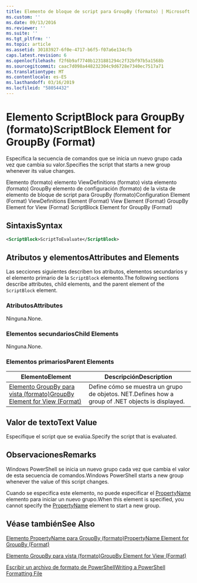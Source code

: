 ```yaml
---
title: Elemento de bloque de script para GroupBy (formato) | Microsoft Docs
ms.custom: ''
ms.date: 09/13/2016
ms.reviewer: ''
ms.suite: ''
ms.tgt_pltfrm: ''
ms.topic: article
ms.assetid: 30183927-6f0e-4717-b6f5-f07a6e134cfb
caps.latest.revision: 6
ms.openlocfilehash: f2f6b9af7740b1231881294c2f32bf97b5a1568b
ms.sourcegitcommit: caac7d098a448232304c9d6728e7340ec7517a71
ms.translationtype: MT
ms.contentlocale: es-ES
ms.lasthandoff: 03/16/2019
ms.locfileid: "58054432"
---
```

# <a name="scriptblock-element-for-groupby-format"></a><span data-ttu-id="eb712-102">Elemento ScriptBlock para GroupBy (formato)</span><span class="sxs-lookup"><span data-stu-id="eb712-102">ScriptBlock Element for GroupBy (Format)</span></span>

<span data-ttu-id="eb712-103">Especifica la secuencia de comandos que se inicia un nuevo grupo cada vez que cambia su valor.</span><span class="sxs-lookup"><span data-stu-id="eb712-103">Specifies the script that starts a new group whenever its value changes.</span></span>

<span data-ttu-id="eb712-104">Elemento (formato) elemento ViewDefinitions (formato) vista elemento (formato) GroupBy elemento de configuración (formato) de la vista de elemento de bloque de script para GroupBy (formato)</span><span class="sxs-lookup"><span data-stu-id="eb712-104">Configuration Element (Format) ViewDefinitions Element (Format) View Element (Format) GroupBy Element for View (Format) ScriptBlock Element for GroupBy (Format)</span></span>

## <a name="syntax"></a><span data-ttu-id="eb712-105">Sintaxis</span><span class="sxs-lookup"><span data-stu-id="eb712-105">Syntax</span></span>

```xml
<ScriptBlock>ScriptToEvaluate</ScriptBlock>
```

## <a name="attributes-and-elements"></a><span data-ttu-id="eb712-106">Atributos y elementos</span><span class="sxs-lookup"><span data-stu-id="eb712-106">Attributes and Elements</span></span>

<span data-ttu-id="eb712-107">Las secciones siguientes describen los atributos, elementos secundarios y el elemento primario de la `ScriptBlock` elemento.</span><span class="sxs-lookup"><span data-stu-id="eb712-107">The following sections describe attributes, child elements, and the parent element of the `ScriptBlock` element.</span></span>

### <a name="attributes"></a><span data-ttu-id="eb712-108">Atributos</span><span class="sxs-lookup"><span data-stu-id="eb712-108">Attributes</span></span>

<span data-ttu-id="eb712-109">Ninguna.</span><span class="sxs-lookup"><span data-stu-id="eb712-109">None.</span></span>

### <a name="child-elements"></a><span data-ttu-id="eb712-110">Elementos secundarios</span><span class="sxs-lookup"><span data-stu-id="eb712-110">Child Elements</span></span>

<span data-ttu-id="eb712-111">Ninguna.</span><span class="sxs-lookup"><span data-stu-id="eb712-111">None.</span></span>

### <a name="parent-elements"></a><span data-ttu-id="eb712-112">Elementos primarios</span><span class="sxs-lookup"><span data-stu-id="eb712-112">Parent Elements</span></span>

|<span data-ttu-id="eb712-113">Elemento</span><span class="sxs-lookup"><span data-stu-id="eb712-113">Element</span></span>|<span data-ttu-id="eb712-114">Descripción</span><span class="sxs-lookup"><span data-stu-id="eb712-114">Description</span></span>|
|-------------|-----------------|
|[<span data-ttu-id="eb712-115">Elemento GroupBy para vista (formato)</span><span class="sxs-lookup"><span data-stu-id="eb712-115">GroupBy Element for View (Format)</span></span>](./groupby-element-for-view-format.md)|<span data-ttu-id="eb712-116">Define cómo se muestra un grupo de objetos. NET.</span><span class="sxs-lookup"><span data-stu-id="eb712-116">Defines how a group of .NET objects is displayed.</span></span>|

## <a name="text-value"></a><span data-ttu-id="eb712-117">Valor de texto</span><span class="sxs-lookup"><span data-stu-id="eb712-117">Text Value</span></span>

<span data-ttu-id="eb712-118">Especifique el script que se evalúa.</span><span class="sxs-lookup"><span data-stu-id="eb712-118">Specify the script that is evaluated.</span></span>

## <a name="remarks"></a><span data-ttu-id="eb712-119">Observaciones</span><span class="sxs-lookup"><span data-stu-id="eb712-119">Remarks</span></span>

<span data-ttu-id="eb712-120">Windows PowerShell se inicia un nuevo grupo cada vez que cambia el valor de esta secuencia de comandos.</span><span class="sxs-lookup"><span data-stu-id="eb712-120">Windows PowerShell starts a new group whenever the value of this script changes.</span></span>

<span data-ttu-id="eb712-121">Cuando se especifica este elemento, no puede especificar el [PropertyName](http://msdn.microsoft.com/en-us/396dede0-039a-4a87-a5ef-3ecabb729676) elemento para iniciar un nuevo grupo.</span><span class="sxs-lookup"><span data-stu-id="eb712-121">When this element is specified, you cannot specify the [PropertyName](http://msdn.microsoft.com/en-us/396dede0-039a-4a87-a5ef-3ecabb729676) element to start a new group.</span></span>

## <a name="see-also"></a><span data-ttu-id="eb712-122">Véase también</span><span class="sxs-lookup"><span data-stu-id="eb712-122">See Also</span></span>

[<span data-ttu-id="eb712-123">Elemento PropertyName para GroupBy (formato)</span><span class="sxs-lookup"><span data-stu-id="eb712-123">PropertyName Element for GroupBy (Format)</span></span>](./propertyname-element-for-groupby-format.md)

[<span data-ttu-id="eb712-124">Elemento GroupBy para vista (formato)</span><span class="sxs-lookup"><span data-stu-id="eb712-124">GroupBy Element for View (Format)</span></span>](./groupby-element-for-view-format.md)

[<span data-ttu-id="eb712-125">Escribir un archivo de formato de PowerShell</span><span class="sxs-lookup"><span data-stu-id="eb712-125">Writing a PowerShell Formatting File</span></span>](./writing-a-powershell-formatting-file.md)
